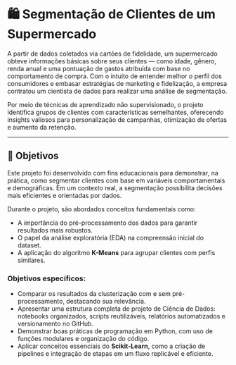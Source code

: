 # 🛍️ Segmentação de Clientes de um Supermercado

A partir de dados coletados via cartões de fidelidade, um supermercado obteve informações básicas sobre seus clientes — como idade, gênero, renda anual e uma pontuação de gastos atribuída com base no comportamento de compra. Com o intuito de entender melhor o perfil dos consumidores e embasar estratégias de marketing e fidelização, a empresa contratou um cientista de dados para realizar uma análise de segmentação.

Por meio de técnicas de aprendizado não supervisionado, o projeto identifica grupos de clientes com características semelhantes, oferecendo insights valiosos para personalização de campanhas, otimização de ofertas e aumento da retenção.

---

## 🎯 Objetivos

Este projeto foi desenvolvido com fins educacionais para demonstrar, na prática, como segmentar clientes com base em variáveis comportamentais e demográficas. Em um contexto real, a segmentação possibilita decisões mais eficientes e orientadas por dados.

Durante o projeto, são abordados conceitos fundamentais como:

- A importância do pré-processamento dos dados para garantir resultados mais robustos.
- O papel da análise exploratória (EDA) na compreensão inicial do dataset.
- A aplicação do algoritmo **K-Means** para agrupar clientes com perfis similares.

### Objetivos específicos:

- Comparar os resultados da clusterização com e sem pré-processamento, destacando sua relevância.
- Apresentar uma estrutura completa de projeto de Ciência de Dados: notebooks organizados, scripts reutilizáveis, relatórios automatizados e versionamento no GitHub.
- Demonstrar boas práticas de programação em Python, com uso de funções modulares e organização do código.
- Aplicar conceitos essenciais do **Scikit-Learn**, como a criação de pipelines e integração de etapas em um fluxo replicável e eficiente.

